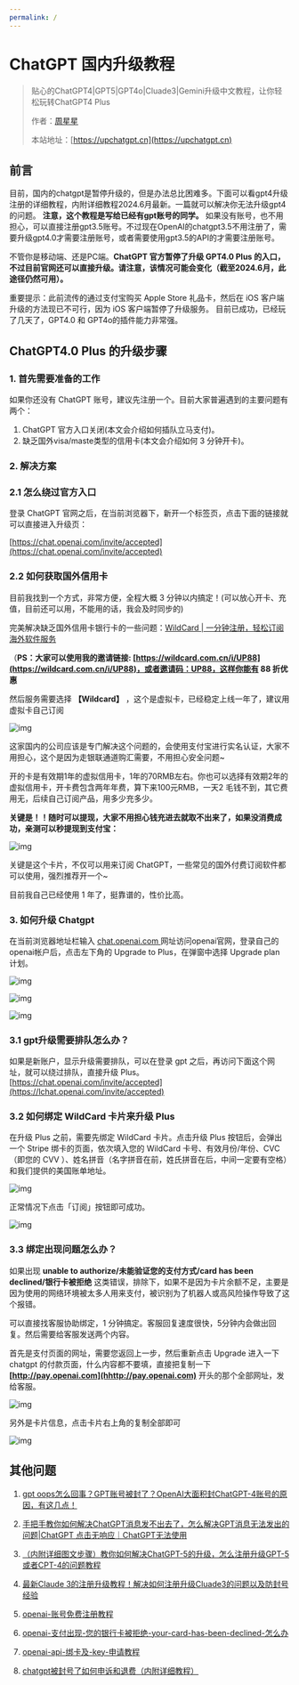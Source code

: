 ```yaml
---
permalink: /
---
```


# ChatGPT 国内升级教程

> 贴心的ChatGPT4|GPT5|GPT4o|Cluade3|Gemini升级中文教程，让你轻松玩转ChatGPT4 Plus
>
> 作者：[周星星](https://github.com/jobinben)
>
> 本站地址：[https://upchatgpt.cn](https://upchatgpt.cn)


<!-- ## [编程学习路线](/学习路线) -->

<!-- 包含 Java、前端、C++、Python、SQL、计算机基础、数据结构和算法、Git & GitHub、Linux、设计模式等多个精心编写的学习路线，帮助程序员快速入门。 -->

## 前言
目前，国内的chatgpt是暂停升级的，但是办法总比困难多。下面可以看gpt4升级注册的详细教程，内附详细教程2024.6月最新。一篇就可以解决你无法升级gpt4的问题。
**注意，这个教程是写给已经有gpt账号的同学。** 如果没有账号，也不用担心，可以直接注册gpt3.5账号。不过现在OpenAI的chatgpt3.5不用注册了，需要升级gpt4.0才需要注册账号，或者需要使用gpt3.5的API的才需要注册账号。

不管你是移动端、还是PC端。**ChatGPT 官方暂停了升级 GPT4.0 Plus 的入口，不过目前官网还可以直接升级。请注意，该情况可能会变化（截至2024.6月，此途径仍然可用）。**

重要提示：此前流传的通过支付宝购买 Apple Store 礼品卡，然后在 iOS 客户端升级的方法现已不可行，因为 iOS 客户端暂停了升级服务。
目前已成功，已经玩了几天了，GPT4.0 和 GPT4o的插件能力非常强。

## ChatGPT4.0 Plus 的升级步骤

### 1. 首先需要准备的工作

如果你还没有 ChatGPT 账号，建议先注册一个。目前大家普遍遇到的主要问题有两个：

1. ChatGPT 官方入口关闭(本文会介绍如何插队立马支付)。
2. 缺乏国外visa/maste类型的信用卡(本文会介绍如何 3 分钟开卡)。

### 2. 解决方案

### 2.1 怎么绕过官方入口

登录 ChatGPT 官网之后，在当前浏览器下，新开一个标签页，点击下面的链接就可以直接进入升级页：

[https://chat.openai.com/invite/accepted](https://chat.openai.com/invite/accepted)

### 2.2 如何获取国外信用卡

目前我找到一个方式，非常方便，全程大概 3 分钟以内搞定！(可以放心开卡、充值，目前还可以用，不能用的话，我会及时同步的)

完美解决缺乏国外信用卡银行卡的一些问题：[WildCard | 一分钟注册，轻松订阅海外软件服务](https://wildcard.com.cn/i/UP88)

（**PS：大家可以使用我的邀请链接: [https://wildcard.com.cn/i/UP88](https://wildcard.com.cn/i/UP88)，或者邀请码：UP88，这样你能有 88 折优惠**

然后服务需要选择 **【Wildcard】** ，这个是虚拟卡，已经稳定上线一年了，建议用虚拟卡自己订阅

![img](https://pic3.zhimg.com/80/v2-0d13c0be580346ffd628e5ac0da60246_720w.webp)


这家国内的公司应该是专门解决这个问题的，会使用支付宝进行实名认证，大家不用担心，这个是因为走银联通道购汇需要，不用担心安全问题~

开的卡是有效期1年的虚拟信用卡，1年的70RMB左右。你也可以选择有效期2年的虚拟信用卡，开卡费包含两年年费，算下来100元RMB，一天2 毛钱不到，其它费用无，后续自己订阅产品，用多少充多少。

**关键是！！随时可以提现，大家不用担心钱充进去就取不出来了，如果没消费成功，亲测可以秒提现到支付宝：**

![img](https://pic3.zhimg.com/80/v2-ea5ba1e710679a4b029d7f1d530d64de_720w.webp)

关键是这个卡片，不仅可以用来订阅 ChatGPT，一些常见的国外付费订阅软件都可以使用，强烈推荐开一个~

目前我自己已经使用 1 年了，挺靠谱的，性价比高。

### 3. 如何升级 Chatgpt

在当前浏览器地址栏输入 [chat.openai.com ](https://chat.openai.com/)网址访问openai官网，登录自己的openai帐户后，点击左下角的 Upgrade to Plus，在弹窗中选择 Upgrade plan 计划。

![img](https://pic2.zhimg.com/80/v2-1a7f92bf85336db6d546e3f7f3e20835_720w.webp)

![img](https://pic4.zhimg.com/80/v2-2ef13652889c5ab499ef1b27c8047f53_720w.webp)

![img](https://pic1.zhimg.com/80/v2-d470de01a1b1569734bf3e72c823a62c_720w.webp)

### 3.1 gpt升级需要排队怎么办？

如果是新账户，显示升级需要排队，可以在登录 gpt 之后，再访问下面这个网址，就可以绕过排队，直接升级 Plus。[https://chat.openai.com/invite/accepted](https://lchat.openai.com/invite/accepted)

### 3.2 如何绑定 WildCard 卡片来升级 Plus

在升级 Plus 之前，需要先绑定 WildCard 卡片。点击升级 Plus 按钮后，会弹出一个 Stripe 绑卡的页面，依次填入您的 WildCard 卡号、有效月份/年份、CVC（即您的 CVV ）、姓名拼音（名字拼音在前，姓氏拼音在后，中间一定要有空格）和我们提供的美国账单地址。

![img](https://pic4.zhimg.com/80/v2-c393a232d7543ddadd72a8c7520af22f_720w.webp)

正常情况下点击「订阅」按钮即可成功。

![img](https://pic4.zhimg.com/80/v2-37a327ed289e851021fefb4657ae9453_720w.webp)


### 3.3 绑定出现问题怎么办？

如果出现 **unable to authorize/未能验证您的支付方式/card has been declined/银行卡被拒绝** 这类错误，排除下，如果不是因为卡片余额不足，主要是因为使用的网络环境被太多人用来支付，被识别为了机器人或高风险操作导致了这个报错。

可以直接找客服协助绑定，1 分钟搞定。客服回复速度很快，5分钟内会做出回复。然后需要给客服发送两个内容。

首先是支付页面的网址，需要您返回上一步，然后重新点击 Upgrade 进入一下 chatgpt 的付款页面，什么内容都不要填，直接把复制一下 **[http://pay.openai.com](hhttp://pay.openai.com)** 开头的那个全部网址，发给客服。

![img](https://pic3.zhimg.com/80/v2-2c8fa232bab100af445f283beba7d776_720w.webp)

另外是卡片信息，点击卡片右上角的复制全部即可

![img](https://pic3.zhimg.com/80/v2-1014416459a6ff3dc2aa38b878f9a2c2_720w.webp)


## 其他问题

1. [gpt oops怎么回事？GPT账号被封了？OpenAI大面积封ChatGPT-4账号的原因，有这几点！](https://openssora.com/chatgpt-upgrade-plus-gpt/)

2. [手把手教你如何解决ChatGPT消息发不出去了，怎么解决GPT消息无法发出的问题|ChatGPT 点击无响应｜ChatGPT无法使用](https://openssora.com/how-ChatGPT-消息发不出去了/)

3. [（内附详细图文步骤）教你如何解决ChatGPT-5的升级，怎么注册升级GPT-5或者CPT-4的问题教程](https://openssora.com/how-register-gpt5-如何注册升级chatgpt5/)
4. [最新Claude 3的注册升级教程！解决如何注册升级Cluade3的问题以及防封号经验](https://openssora.com/how-register-claude3-如何注册升级Cluade3/)
5. [openai-账号免费注册教程](https://openssora.com/openai-账号免费注册教程/)
6. [openai-支付出现-您的银行卡被拒绝-your-card-has-been-declined-怎么办](https://openssora.com/openai-支付出现-您的银行卡被拒绝-your-card-has-been-declined-怎么办/)
7. [openai-api-绑卡及-key-申请教程](https://openssora.com/openai-api-绑卡及-key-申请教程/)
8. [chatgpt被封号了如何申诉和退费（内附详细教程）](https://openssora.com/how-chatgpt-banned-refund-appeal/)

